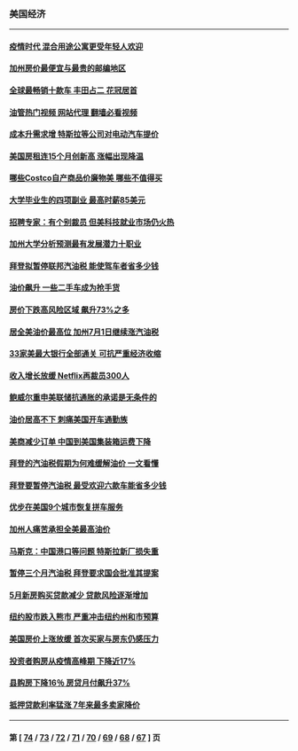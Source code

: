 ### 美国经济
---
#### [疫情时代 混合用途公寓更受年轻人欢迎](../../pages/ncid1078158/n13768248.md?06271645) 
#### [加州房价最便宜与最贵的邮编地区](../../pages/ncid1078158/n13768067.md?06271645) 
#### [全球最畅销十款车 丰田占二 花冠居首](../../pages/ncid1078158/n13763164.md?06271645) 
#### [油管热门视频 网站代理 翻墙必看视频](http://209.222.30.114:81/youtube.html?06271645)
#### [成本升需求增 特斯拉等公司对电动汽车提价](../../pages/ncid1078158/n13767981.md?06271645) 
#### [美国房租连15个月创新高 涨幅出现降温](../../pages/ncid1078158/n13767865.md?06271645) 
#### [哪些Costco自产商品价廉物美 哪些不值得买](../../pages/ncid1078158/n13766373.md?06271645) 
#### [大学毕业生的四项副业 最高时薪85美元](../../pages/ncid1078158/n13766337.md?06271645) 
#### [招聘专家：有个别裁员 但美科技就业市场仍火热](../../pages/ncid1078158/n13767465.md?06271645) 
#### [加州大学分析预测最有发展潜力十职业](../../pages/ncid1078158/n13767449.md?06271645) 
#### [拜登拟暂停联邦汽油税 能使驾车者省多少钱](../../pages/ncid1078158/n13767462.md?06271645) 
#### [油价飙升 一些二手车成为抢手货](../../pages/ncid1078158/n13767356.md?06271645) 
#### [房价下跌高风险区域 飙升73%之多](../../pages/ncid1078158/n13767157.md?06271645) 
#### [居全美油价最高位 加州7月1日继续涨汽油税](../../pages/ncid1078158/n13767067.md?06271645) 
#### [33家美最大银行全部通关 可抗严重经济收缩](../../pages/ncid1078158/n13766719.md?06271645) 
#### [收入增长放缓 Netflix再裁员300人](../../pages/ncid1078158/n13766507.md?06271645) 
#### [鲍威尔重申美联储抗通胀的承诺是无条件的](../../pages/ncid1078158/n13766164.md?06271645) 
#### [油价居高不下 刺痛美国开车通勤族](../../pages/ncid1078158/n13766025.md?06271645) 
#### [美商减少订单 中国到美国集装箱运费下降](../../pages/ncid1078158/n13765508.md?06271645) 
#### [拜登的汽油税假期为何难缓解油价 一文看懂](../../pages/ncid1078158/n13765513.md?06271645) 
#### [拜登要暂停汽油税 最受欢迎六款车能省多少钱](../../pages/ncid1078158/n13765362.md?06271645) 
#### [优步在美国9个城市恢复拼车服务](../../pages/ncid1078158/n13765541.md?06271645) 
#### [加州人痛苦承担全美最高油价](../../pages/ncid1078158/n13765532.md?06271645) 
#### [马斯克：中国港口等问题 特斯拉新厂损失重](../../pages/ncid1078158/n13765364.md?06271645) 
#### [暂停三个月汽油税 拜登要求国会批准其提案](../../pages/ncid1078158/n13764416.md?06271645) 
#### [5月新房购买贷款减少 贷款风险逐渐增加](../../pages/ncid1078158/n13764823.md?06271645) 
#### [纽约股市跌入熊市 严重冲击纽约州和市预算](../../pages/ncid1078158/n13764847.md?06271645) 
#### [美国房价上涨放缓 首次买家与房东仍感压力](../../pages/ncid1078158/n13764776.md?06271645) 
#### [投资者购房从疫情高峰期 下降近17%](../../pages/ncid1078158/n13764709.md?06271645) 
#### [县购房下降16％ 房贷月付飙升37%](../../pages/ncid1078158/n13764686.md?06271645) 
#### [抵押贷款利率猛涨 7年来最多卖家降价](../../pages/ncid1078158/n13764677.md?06271645) 

---
#### 第 [ [74](./74.md?06271645) / [73](./73.md?06271645) / [72](./72.md?06271645) / [71](./71.md?06271645) / [70](./70.md?06271645) / [69](./69.md?06271645) / [68](./68.md?06271645) / [67](./67.md?06271645) ] 页
